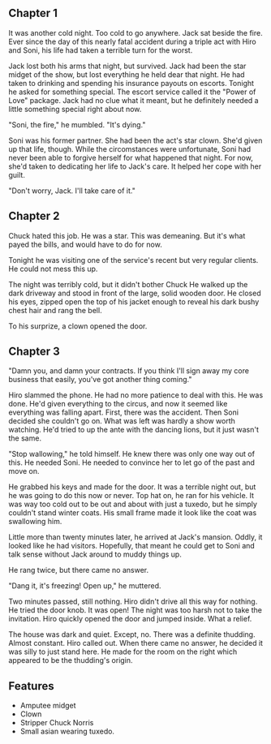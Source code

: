 ## Chapter 1

It was another cold night.  Too cold to go anywhere.  Jack sat beside the fire.
Ever since the day of this nearly fatal accident during a triple act with Hiro and Soni,
his life had taken a terrible turn for the worst.

Jack lost both his arms that night, but survived.
Jack had been the star midget of the show, but lost everything he held dear that night.
He had taken to drinking and spending his insurance payouts on escorts.  Tonight he asked for something special.
The escort service called it the "Power of Love" package.
Jack had no clue what it meant, but he definitely needed a little something special right about now.

"Soni, the fire," he mumbled.  "It's dying."

Soni was his former partner.  She had been the act's star clown.  She'd given up that life, though.
While the circomstances were unfortunate, Soni had never been able to forgive herself for what happened that night.
For now, she'd taken to dedicating her life to Jack's care.  It helped her cope with her guilt.

"Don't worry, Jack.  I'll take care of it."

## Chapter 2

Chuck hated this job.  He was a star.  This was demeaning.  But it's what payed the bills, and would have to do for now.

Tonight he was visiting one of the service's recent but very regular clients.  He could not mess this up.

The night was terribly cold, but it didn't bother Chuck
He walked up the dark driveway and stood in front of the large, solid wooden door.
He closed his eyes, zipped open the top of his jacket enough to reveal his dark bushy chest hair and rang the bell.

To his surprize, a clown opened the door.

## Chapter 3

"Damn you, and damn your contracts.  If you think I'll sign away my core business that easily, you've got another thing coming."

Hiro slammed the phone.  He had no more patience to deal with this.  He was done.
He'd given everything to the circus, and now it seemed like everything was falling apart.
First, there was the accident.  Then Soni decided she couldn't go on.  What was left was hardly a show worth watching.
He'd tried to up the ante with the dancing lions, but it just wasn't the same.

"Stop wallowing," he told himself.  He knew there was only one way out of this.  He needed Soni.
He needed to convince her to let go of the past and move on.

He grabbed his keys and made for the door.  It was a terrible night out, but he was going to do this now or never.
Top hat on, he ran for his vehicle.  It was way too cold out to be out and about with just a tuxedo,
but he simply couldn't stand winter coats.  His small frame made it look like the coat was swallowing him.

Little more than twenty minutes later, he arrived at Jack's mansion.  Oddly, it looked like he had visitors.
Hopefully, that meant he could get to Soni and talk sense without Jack around to muddy things up.

He rang twice, but there came no answer.

"Dang it, it's freezing!  Open up," he muttered.

Two minutes passed, still nothing.  Hiro didn't drive all this way for nothing.  He tried the door knob.  It was open!
The night was too harsh not to take the invitation.  Hiro quickly opened the door and jumped inside.  What a relief.

The house was dark and quiet.  Except, no.  There was a definite thudding.  Almost constant.
Hiro called out.  When there came no answer, he decided it was silly to just stand here.
He made for the room on the right which appeared to be the thudding's origin.

## Features

- Amputee midget
- Clown
- Stripper Chuck Norris
- Small asian wearing tuxedo.
